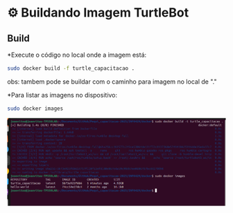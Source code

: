 # ⚙️ Buildando Imagem TurtleBot

## Build
*Execute o código no local onde a imagem está:
```bash
sudo docker build -f turtle_capacitacao .
```
obs: tambem pode se buildar com o caminho para imagem no local de "."

*Para listar as imagens no dispositivo:
```bash
sudo docker images
```

![Build Turtlebot](../Build-Imagem/imagens/Build.png)